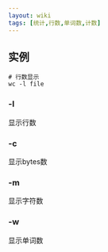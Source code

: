 ```yaml
---
layout: wiki
tags: [统计,行数,单词数,计数]
---
```



## 实例

```shell
# 行数显示
wc -l file
```

### -l

显示行数

### -c

显示bytes数

### -m

显示字符数

### -w

显示单词数
